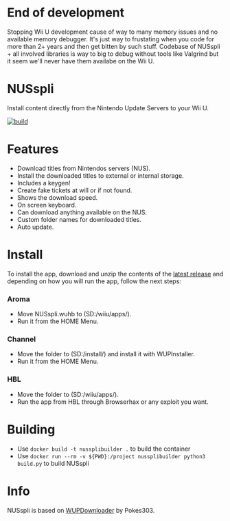 # End of development

Stopping Wii U development cause of way to many memory issues and no available memory debugger. It's just way to frustating when you code for more than 2+ years and then get bitten by such stuff. Codebase of NUSspli + all involved libraries is way to big to debug without tools like Valgrind but it seem we'll never have them availabe on the Wii U.

# NUSspli
Install content directly from the Nintendo Update Servers to your Wii U.

[![build](https://github.com/V10lator/NUSspli/actions/workflows/master.yml/badge.svg)](https://github.com/V10lator/NUSspli/actions/workflows/master.yml)

# Features
- Download titles from Nintendos servers (NUS).
- Install the downloaded titles to external or internal storage.
- Includes a keygen!
- Create fake tickets at will or if not found.
- Shows the download speed.
- On screen keyboard.
- Can download anything available on the NUS.
- Custom folder names for downloaded titles.
- Auto update.

# Install
To install the app, download and unzip the contents of the [latest release](https://github.com/V10lator/NUSspli/releases) and depending on how you will run the app, follow the next steps:

### Aroma
- Move NUSspli.wuhb to (SD:/wiiu/apps/).
- Run it from the HOME Menu.

### Channel
- Move the folder to (SD:/install/) and install it with WUPInstaller.
- Run it from the HOME Menu.

### HBL
- Move the folder to (SD:/wiiu/apps/).
- Run the app from HBL through Browserhax or any exploit you want.

# Building
- Use `docker build -t nussplibuilder .` to build the container
- Use `docker run --rm -v ${PWD}:/project nussplibuilder python3 build.py` to build NUSspli

# Info
NUSspli is based on [WUPDownloader](https://github.com/Pokes303/WUPDownloader) by Pokes303.
